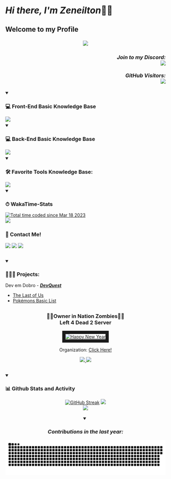 <h1 align="left"><em>Hi there, I'm Zeneilton</em>👋🏽</h1>
<h2 align="left">Welcome to my Profile</h2>
<h3 align="center">
  <img src="https://readme-typing-svg.demolab.com/?lines=Web%20Developer;Experienced%20Web%20Designer;5%2B%20Years%20of%20Coding%20Experience;Always%20Learning%20News%20Techniques&font=Ubuntu&center=true&width=500&height=70&color=dc143c&vCenter=true&pause=1000&size=24">
</h3>
<h3 align="right">
  <p>
    <em>Join to my Discord:</em><br>
    <a href="https://discord.me/devzones">
      <img src="https://github.com/Zeneilton/Zeneilton/blob/main/icons/discord-dc143c.svg" width="60px">
    </a>
  </p>
  <p>
    <em>GitHub Visitors:</em><br>
    <img src="https://profile-counter.glitch.me/{zeneiltongpdev}/count.svg" />
  </p>
</h3>

  
<details open>
  <summary><h3 align="left"><strong>💻 Front-End Basic Knowledge Base</strong></h3></summary>
  <img src="https://skillicons.dev/icons?i=react,vite,redux,materialui,javascript,styledcomponents,sass,css,html,git" />
</details>

<details open>
  <summary><h3 align="left"><strong>💻 Back-End Basic Knowledge Base</strong></h3></summary>
  <img src="https://skillicons.dev/icons?i=nodejs,sequelize,prisma,mysql,postgresql,mongodb,firebase,java,spring,php" />
</details>

<details open>
  <summary><h3 align="left"><strong>🛠️ Favorite Tools Knowledge Base:</strong></h3></summary>
  <img src="https://skillicons.dev/icons?i=vscode,idea,androidstudio,github,gitlab,bash,kotlin,postman,linux,aws" /> <!--&perline=5-->
</details>

<details open>
  <summary><h3 align="left"><strong>⏱ WakaTime-Stats</strong></h3></summary>
  <a href="https://wakatime.com/@5b16e0ec-6419-487c-9792-82c9468dd942"><img src="https://wakatime.com/badge/user/5b16e0ec-6419-487c-9792-82c9468dd942.svg" alt="Total time coded since Mar 18 2023" /></a><br>
  <img height="200em" src="https://github-readme-stats.vercel.app/api/wakatime?username=zeneldev&show_icons=true&theme=radical" />
</details>

<h3>🔗 Contact Me!</h3>
  <a href="https://www.linkedin.com/in/zeneilton-granja/">
    <img src="https://img.shields.io/badge/-LinkedIn-%230077B5?style=for-the-badge&logo=linkedin&logoColor=white"></a>
  <a href="https://instagram.com/zenel.gp">
    <img src="https://img.shields.io/badge/-Instagram-%23E4405F?style=for-the-badge&logo=instagram&logoColor=white"></a>
  <a href = "mailto:zeneiltongranja@gmail.com">
    <img src="https://img.shields.io/badge/-Gmail-%23333?style=for-the-badge&logo=gmail&logoColor=white"></a>

<h2></h2>
<details open>
  <summary><h3 align="left"><strong>👨🏽‍💻 Projects:</strong></h3></summary>
  Dev em Dobro - <strong><em><a href="https://devemdobro.com/matriculas-abertas/">DevQuest</a></em></strong>

  <ul>
    <li><a href="https://zeneilton.github.io/the-last-of-us-project/" target="_blank">The Last of Us</a></li>
    <li><a href="https://pokemons.zeneiltongp.dev" target="_blank">Pokémons Basic List</a></li>
  </ul>
  
  <h2></h2>
  <div align="center">  
  <h3>🧟‍♂️Owner in Nation Zombies🧟‍♀️<br/>Left 4 Dead 2 Server</h3>
    <a href="http://www.youtube.com/watch?feature=player_embedded&v=YCQJrSSGrJo" target="_blank"><img src="http://img.youtube.com/vi/YCQJrSSGrJo/0.jpg" 
  alt="Happy New Year" width="240" height="180" border="10" />
    </a>
    <p>Organization: <a href="https://github.com/Nation-Zombies-Org">Click Here!</a></p>
    <a href="https://discord.gg/DnuFq97GQb" target="_blank"><img src="https://img.shields.io/badge/Discord-7289DA?style=for-the-badge&logo=discord&logoColor=white" target="_blank">
    </a>
    <a href="https://www.youtube.com/channel/UC--1f9e7e7nZkeuPhJWVcBQ" target="_blank"><img src="https://img.shields.io/badge/YouTube-FF0000?style=for-the-badge&logo=youtube&logoColor=white" target="_blank"></a>
  </div>
</details>

<h2></h2>
<details open >
  <summary><h3><strong>📊 Github Stats and Activity</strong></h3></summary>
  <div align="center">
    
  [![GitHub Streak](https://streak-stats.demolab.com?user=zeneiltongpdev&theme=radical&fire=EB5454&border=FFFFFF)](https://github.com/zeneilton)
  <img width="310em" src="https://github-readme-stats.vercel.app/api/top-langs/?username=zeneiltongpdev&show_icons=true&theme=radical&layout=compact&locale=en&langs_count=10"/><br />
    <img width="570em" src="https://github-readme-stats.vercel.app/api?username=zeneiltongpdev&hide=prs,issues&show_icons=true&theme=radical&rank_icon=github&locale=en&line_height=30"/>

  <details open>
  <summary><h3><strong><em>Contributions in the last year:</em></h4></strong></h3></summary>
    
  ![Snake animation](https://github.com/zeneiltongpdev/zeneilton/blob/output/github-contribution-grid-snake.svg)
  </details>
  </div>
</details>

